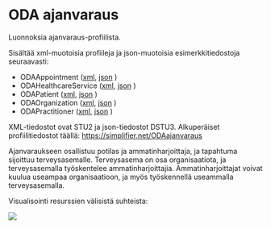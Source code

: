 
# ODA ajanvaraus

Luonnoksia ajanvaraus-profiilista.

Sisältää xml-muotoisia profiileja ja json-muotoisia esimerkkitiedostoja seuraavasti:

* ODAAppointment ([xml](ODAAppointment.xml), [json](ODAAppointment-example.json) )
* ODAHealthcareService  ([xml](ODAHealthcareService.xml), [json](ODAHealthcareService-example.json) )
* ODAPatient  ([xml](ODAPatient.xml), [json](ODAPatient-example.json) )
* ODAOrganization  ([xml](ODAOrganization.xml), [json](ODAOrganization-example.json) )
* ODAPractitioner  ([xml](ODAPractitioner.xml), [json](ODAPractitioner-example.json) )

XML-tiedostot ovat STU2 ja json-tiedostot DSTU3.
Alkuperäiset profiilitiedostot täällä:
https://simplifier.net/ODAajanvaraus

Ajanvaraukseen osallistuu potilas ja ammatinharjoittaja, ja tapahtuma sijoittuu terveysasemalle. Terveysasema on osa organisaatiota, ja terveysasemalla työskentelee ammatinharjoittajia. Ammatinharjoittajat voivat kuulua useampaa organisaatioon, ja myös työskennellä useammalla terveysasemalla.

Visualisointi resurssien välisistä suhteista:

![](http://www.plantuml.com/plantuml/proxy?src=https://raw.githubusercontent.com/omahoito/rfc/master/ODA_ajanvaraus.plantuml?3) <!--- This generates a picture based on Resource.pantuml. To change the counter in the url above, i.e. deployment.md?13 -> deployment.md?14 --->
